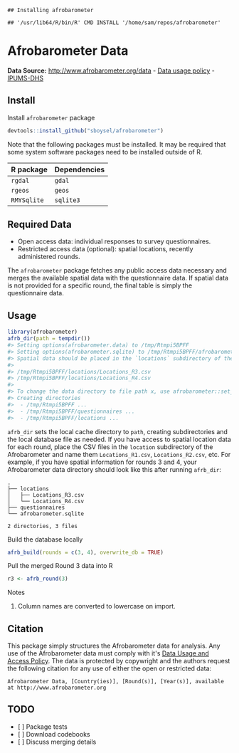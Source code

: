 <!-- README.md is generated from README.Rmd. Please edit that file -->
    ## Installing afrobarometer

    ## '/usr/lib64/R/bin/R' CMD INSTALL '/home/sam/repos/afrobarometer'

Afrobarometer Data
==================

**Data Source:** <http://www.afrobarometer.org/data> - [Data usage policy](http://www.afrobarometer.org/data/data-use-policy) - [IPUMS-DHS](https://www.idhsdata.org/idhs/)

Install
-------

Install `afrobarometer` package

``` r
devtools::install_github("sboysel/afrobarometer")
```

Note that the following packages must be installed. It may be required that some system software packages need to be installed outside of R.

| R package   | Dependencies |
|-------------|--------------|
| `rgdal`     | `gdal`       |
| `rgeos`     | `geos`       |
| `RMYSqlite` | `sqlite3`    |

Required Data
-------------

-   Open access data: individual responses to survey questionnaires.
-   Restricted access data (optional): spatial locations, recently administered rounds.

The `afrobarometer` package fetches any public access data necessary and merges the available spatial data with the questionnaire data. If spatial data is not provided for a specific round, the final table is simply the questionnaire data.

Usage
-----

``` r
library(afrobarometer)
afrb_dir(path = tempdir())
#> Setting options(afrobarometer.data) to /tmp/Rtmpi5BPFF
#> Setting options(afrobarometer.sqlite) to /tmp/Rtmpi5BPFF/afrobarometer.sqlite
#> Spatial data should be placed in the `locations` subdirectory of the Afrobarometer data directory. For example, if you have spatial data for Rounds 3 and 4, you should place the spatial data as follows:
#> 
#> /tmp/Rtmpi5BPFF/locations/Locations_R3.csv
#> /tmp/Rtmpi5BPFF/locations/Locations_R4.csv
#> 
#> To change the data directory to file path x, use afrobarometer::set_data_dir(x)
#> Creating directories
#>  - /tmp/Rtmpi5BPFF ...
#>  - /tmp/Rtmpi5BPFF/questionnaires ...
#>  - /tmp/Rtmpi5BPFF/locations ...
```

`afrb_dir` sets the local cache directory to `path`, creating subdirectories and the local database file as needed. If you have access to spatial location data for each round, place the CSV files in the `location` subdirectory of the Afrobarometer and name them `Locations_R1.csv`, `Locations_R2.csv`, etc. For example, if you have spatial information for rounds 3 and 4, your Afrobarometer data directory should look like this after running `afrb_dir`:

    .
    ├── locations
    │   ├── Locations_R3.csv
    │   └── Locations_R4.csv
    ├── questionnaires
    └── afrobarometer.sqlite

    2 directories, 3 files

Build the database locally

``` r
afrb_build(rounds = c(3, 4), overwrite_db = TRUE)
```

Pull the merged Round 3 data into R

``` r
r3 <- afrb_round(3)
```

Notes

1.  Column names are converted to lowercase on import.

Citation
--------

This package simply structures the Afrobarometer data for analysis. Any use of the Afrobarometer data must comply with it's [Data Usage and Access Policy](http://www.afrobarometer.org/data/data-use-policy). The data is protected by copywright and the authors request the following citation for any use of either the open or restricted data:

    Afrobarometer Data, [Country(ies)], [Round(s)], [Year(s)], available at http://www.afrobarometer.org

TODO
----

-   \[ \] Package tests
-   \[ \] Download codebooks
-   \[ \] Discuss merging details

